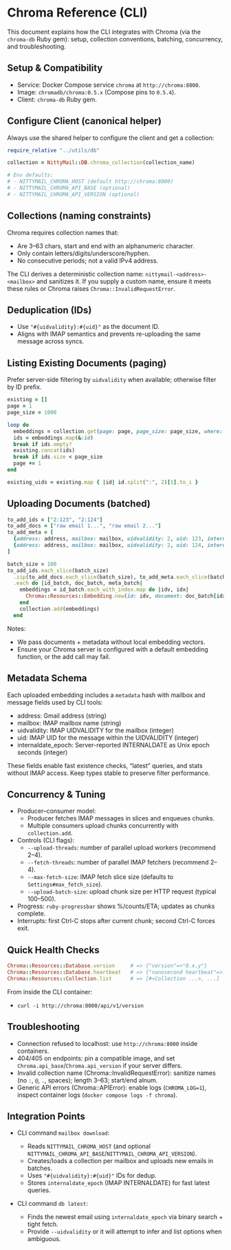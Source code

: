 # Chroma Reference (CLI)

This document explains how the CLI integrates with Chroma (via the `chroma-db` Ruby gem): setup, collection conventions, batching, concurrency, and troubleshooting.

## Setup & Compatibility

- Service: Docker Compose service `chroma` at `http://chroma:8000`.
- Image: `chromadb/chroma:0.5.x` (Compose pins to `0.5.4`).
- Client: `chroma-db` Ruby gem.

## Configure Client (canonical helper)

Always use the shared helper to configure the client and get a collection:

```ruby
require_relative "../utils/db"

collection = NittyMail::DB.chroma_collection(collection_name)

# Env defaults:
# - NITTYMAIL_CHROMA_HOST (default http://chroma:8000)
# - NITTYMAIL_CHROMA_API_BASE (optional)
# - NITTYMAIL_CHROMA_API_VERSION (optional)
```

## Collections (naming constraints)

Chroma requires collection names that:
- Are 3–63 chars, start and end with an alphanumeric character.
- Only contain letters/digits/underscore/hyphen.
- No consecutive periods; not a valid IPv4 address.

The CLI derives a deterministic collection name: `nittymail-<address>-<mailbox>` and sanitizes it. If you supply a custom name, ensure it meets these rules or Chroma raises `Chroma::InvalidRequestError`.

## Deduplication (IDs)

- Use `"#{uidvalidity}:#{uid}"` as the document ID.
- Aligns with IMAP semantics and prevents re-uploading the same message across syncs.

## Listing Existing Documents (paging)

Prefer server-side filtering by `uidvalidity` when available; otherwise filter by ID prefix.

```ruby
existing = []
page = 1
page_size = 1000

loop do
  embeddings = collection.get(page: page, page_size: page_size, where: { uidvalidity: uidvalidity })
  ids = embeddings.map(&:id)
  break if ids.empty?
  existing.concat(ids)
  break if ids.size < page_size
  page += 1
end

existing_uids = existing.map { |id| id.split(":", 2)[1].to_i }
```

## Uploading Documents (batched)

```ruby
to_add_ids = ["2:123", "2:124"]
to_add_docs = ["raw email 1...", "raw email 2..."]
to_add_meta = [
  {address: address, mailbox: mailbox, uidvalidity: 2, uid: 123, internaldate_epoch: 1_724_000_000},
  {address: address, mailbox: mailbox, uidvalidity: 2, uid: 124, internaldate_epoch: 1_724_000_123}
]

batch_size = 100
to_add_ids.each_slice(batch_size)
  .zip(to_add_docs.each_slice(batch_size), to_add_meta.each_slice(batch_size))
  .each do |id_batch, doc_batch, meta_batch|
    embeddings = id_batch.each_with_index.map do |idv, idx|
      Chroma::Resources::Embedding.new(id: idv, document: doc_batch[idx], metadata: meta_batch[idx])
    end
    collection.add(embeddings)
  end
```

Notes:
- We pass documents + metadata without local embedding vectors.
- Ensure your Chroma server is configured with a default embedding function, or the add call may fail.

## Metadata Schema

Each uploaded embedding includes a `metadata` hash with mailbox and message fields used by CLI tools:

- address: Gmail address (string)
- mailbox: IMAP mailbox name (string)
- uidvalidity: IMAP UIDVALIDITY for the mailbox (integer)
- uid: IMAP UID for the message within the UIDVALIDITY (integer)
- internaldate_epoch: Server-reported INTERNALDATE as Unix epoch seconds (integer)

These fields enable fast existence checks, “latest” queries, and stats without IMAP access. Keep types stable to preserve filter performance.


## Concurrency & Tuning

- Producer–consumer model:
  - Producer fetches IMAP messages in slices and enqueues chunks.
  - Multiple consumers upload chunks concurrently with `collection.add`.
- Controls (CLI flags):
  - `--upload-threads`: number of parallel upload workers (recommend 2–4).
  - `--fetch-threads`: number of parallel IMAP fetchers (recommend 2–4).
  - `--max-fetch-size`: IMAP fetch slice size (defaults to `Settings#max_fetch_size`).
  - `--upload-batch-size`: upload chunk size per HTTP request (typical 100–500).
- Progress: `ruby-progressbar` shows %/counts/ETA; updates as chunks complete.
- Interrupts: first Ctrl-C stops after current chunk; second Ctrl-C forces exit.

## Quick Health Checks

```ruby
Chroma::Resources::Database.version     # => {"version"=>"0.x.y"}
Chroma::Resources::Database.heartbeat   # => {"nanosecond heartbeat"=>...}
Chroma::Resources::Collection.list      # => [#<Collection ...>, ...]
```

From inside the CLI container:
- `curl -i http://chroma:8000/api/v1/version`

## Troubleshooting

- Connection refused to localhost: use `http://chroma:8000` inside containers.
- 404/405 on endpoints: pin a compatible image, and set `Chroma.api_base`/`Chroma.api_version` if your server differs.
- Invalid collection name (Chroma::InvalidRequestError): sanitize names (no `:`, `@`, `.`, spaces); length 3–63; start/end alnum.
- Generic API errors (Chroma::APIError): enable logs (`CHROMA_LOG=1`), inspect container logs (`docker compose logs -f chroma`).

## Integration Points

- CLI command `mailbox download`:
  - Reads `NITTYMAIL_CHROMA_HOST` (and optional `NITTYMAIL_CHROMA_API_BASE`/`NITTYMAIL_CHROMA_API_VERSION`).
  - Creates/loads a collection per mailbox and uploads new emails in batches.
  - Uses `"#{uidvalidity}:#{uid}"` IDs for dedup.
  - Stores `internaldate_epoch` (IMAP INTERNALDATE) for fast latest queries.

- CLI command `db latest`:
  - Finds the newest email using `internaldate_epoch` via binary search + tight fetch.
  - Provide `--uidvalidity` or it will attempt to infer and list options when ambiguous.

